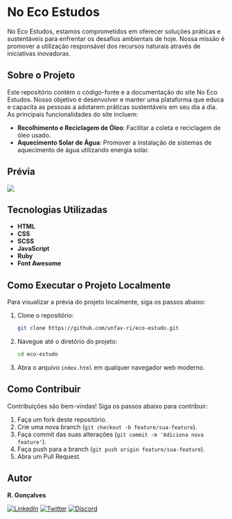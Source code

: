 # No Eco Estudos

No Eco Estudos, estamos comprometidos em oferecer soluções práticas e sustentáveis para enfrentar os desafios ambientais de hoje. Nossa missão é promover a utilização responsável dos recursos naturais através de iniciativas inovadoras.

## Sobre o Projeto

Este repositório contém o código-fonte e a documentação do site No Eco Estudos. Nosso objetivo é desenvolver e manter uma plataforma que educa e capacita as pessoas a adotarem práticas sustentáveis em seu dia a dia. As principais funcionalidades do site incluem:

- **Recolhimento e Reciclagem de Óleo**: Facilitar a coleta e reciclagem de óleo usado.
- **Aquecimento Solar de Água**: Promover a instalação de sistemas de aquecimento de água utilizando energia solar.

## Prévia

<img src="https://github.com/unfav-ri/assets/blob/master/ECO-ESTUDO/eco-estudo.gif">

## Tecnologias Utilizadas

- **HTML**
- **CSS**
- **SCSS**
- **JavaScript**
- **Ruby**
- **Font Awesome**

## Como Executar o Projeto Localmente

Para visualizar a prévia do projeto localmente, siga os passos abaixo:

1. Clone o repositório:
    ```sh
    git clone https://github.com/unfav-ri/eco-estudo.git
    ```
2. Navegue até o diretório do projeto:
    ```sh
    cd eco-estudo
    ```
3. Abra o arquivo `index.html` em qualquer navegador web moderno.

## Como Contribuir

Contribuições são bem-vindas! Siga os passos abaixo para contribuir:

1. Faça um fork deste repositório.
2. Crie uma nova branch (`git checkout -b feature/sua-feature`).
3. Faça commit das suas alterações (`git commit -m 'Adiciona nova feature'`).
4. Faça push para a branch (`git push origin feature/sua-feature`).
5. Abra um Pull Request.

## Autor

**R. Gonçalves**

[![LinkedIn](https://img.shields.io/badge/LinkedIn-0077B5?style=for-the-badge&logo=linkedin&logoColor=white)](https://www.linkedin.com/in/unic-ri/)
[![Twitter](https://img.shields.io/badge/Twitter-1DA1F2?style=for-the-badge&logo=twitter&logoColor=white)](https://twitter.com/unic_ri)
[![Discord](https://img.shields.io/badge/Discord-7289DA?style=for-the-badge&logo=discord&logoColor=white)](https://discord.com/users/210427541956198400)
